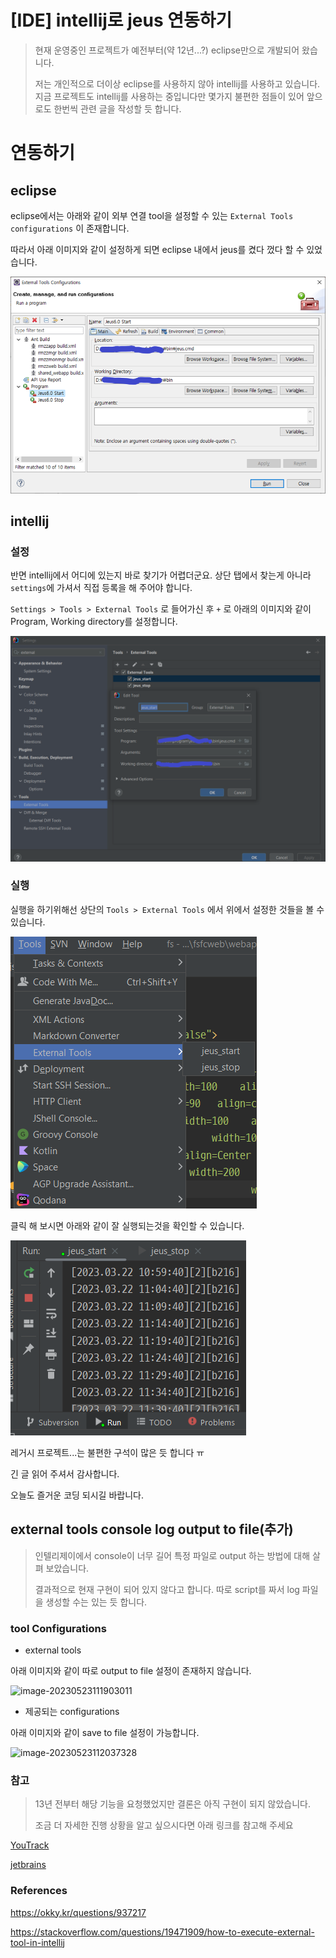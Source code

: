 # [IDE] intellij로 jeus 연동하기

> 현재 운영중인 프로젝트가 예전부터(약 12년...?) eclipse만으로 개발되어 왔습니다.
>
> 저는 개인적으로 더이상 eclipse를 사용하지 않아 intellij를 사용하고 있습니다. 지금 프로젝트도 intellij를 사용하는 중입니다만 몇가지 불편한 점들이 있어 앞으로도 한번씩 관련 글을 작성할 듯 합니다.



# 연동하기

## eclipse

eclipse에서는 아래와 같이 외부 연결 tool을 설정할 수 있는 `External Tools configurations` 이 존재합니다.

따라서 아래 이미지와 같이 설정하게 되면 eclipse 내에서 jeus를 켰다 껐다 할 수 있었습니다. 

![image-20230323145637459](https://raw.githubusercontent.com/KrGil/blog-contents-b/8793860127b4cef193a11ab04a87b12970edb49e/software/web-development/integrated-development-environment/intellij/jeus.assets/image-20230323145637459.png)

## intellij

### 설정

반면 intellij에서 어디에 있는지 바로 찾기가 어렵더군요. 상단 탭에서 찾는게 아니라 `settings`에 가셔서 직접 등록을 해 주어야 합니다.

`Settings > Tools > External Tools` 로 들어가신 후 `+` 로 아래의 이미지와 같이 Program, Working directory를 설정합니다.

![image-20230323150352838](https://raw.githubusercontent.com/KrGil/blog-contents-b/8793860127b4cef193a11ab04a87b12970edb49e/software/web-development/integrated-development-environment/intellij/jeus.assets/image-20230323150352838.png)

### 실행

실행을 하기위해선 상단의 `Tools > External Tools` 에서 위에서 설정한 것들을 볼 수 있습니다.

![image-20230323151548669](https://raw.githubusercontent.com/KrGil/blog-contents-b/8793860127b4cef193a11ab04a87b12970edb49e/software/web-development/integrated-development-environment/intellij/jeus.assets/image-20230323151548669.png)

클릭 해 보시면 아래와 같이 잘 실행되는것을 확인할 수 있습니다.

![image-20230323151827898](https://raw.githubusercontent.com/KrGil/blog-contents-b/8793860127b4cef193a11ab04a87b12970edb49e/software/web-development/integrated-development-environment/intellij/jeus.assets/image-20230323151827898.png)



레거시 프로젝트...는 불편한 구석이 많은 듯 합니다 ㅠ

긴 글 읽어 주셔서 감사합니다.



오늘도 즐거운 코딩 되시길 바랍니다.



## external tools console log output to file(추가)

> 인텔리제이에서 console이 너무 길어 특정 파일로 output 하는 방법에 대해 살펴 보았습니다.
>
> 결과적으로 현재 구현이 되어 있지 않다고 합니다. 따로 script를 짜서 log 파일을 생성할 수는 있는 듯 합니다.

### tool Configurations

- external tools

아래 이미지와 같이 따로 output to file 설정이 존재하지 않습니다.

![image-20230523111903011](C:\Users\admin\Documents\GitHub\blog-contents-b\software\web-development\integrated-development-environment\intellij\jeus.assets\image-20230523111903011.png)

- 제공되는 configurations

아래 이미지와 같이 save to file 설정이 가능합니다.

![image-20230523112037328](C:\Users\admin\Documents\GitHub\blog-contents-b\software\web-development\integrated-development-environment\intellij\jeus.assets\image-20230523112037328.png)



### 참고

> 13년 전부터 해당 기능을 요청했었지만 결론은 아직 구현이 되지 않았습니다.
>
> 조금 더 자세한 진행 상황을 알고 싶으시다면 아래 링크를 참고해 주세요

[YouTrack](https://youtrack.jetbrains.com/issue/IDEA-76371?_ga=2.109406405.1388743571.1684807790-932274892.1675660953&_gl=1*1hynmmj*_ga*OTMyMjc0ODkyLjE2NzU2NjA5NTM.*_ga_9J976DJZ68*MTY4NDgwNzc4OS4xNi4xLjE2ODQ4MDc4NDQuNS4wLjA.)

[jetbrains](https://intellij-support.jetbrains.com/hc/en-us/community/posts/206175769-How-to-execute-an-external-tool-and-insert-output-to-current-file-)





### References

https://okky.kr/questions/937217

https://stackoverflow.com/questions/19471909/how-to-execute-external-tool-in-intellij